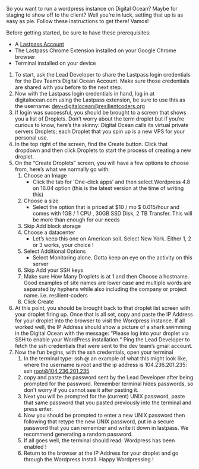 So you want to run a wordpress instance on Digital Ocean? Maybe for staging to show off to the client? Well you’re in luck, setting that up is as easy as pie. Follow these instructions to get there! Vamos!

Before getting started, be sure to have these prerequisites:
- A [Lastpass Account](https://www.lastpass.com/)
- The Lastpass Chrome Extension installed on your Google Chrome browser
- Terminal installed on your device

1. To start, ask the Lead Developer to share the Lastpass login credentials for the Dev 
Team’s Digital Ocean Account. Make sure those credentials are shared with you before 
to the next step.
2. Now with the Lastpass login credentials in hand, log in at digitalocean.com using 
the Lastpass extension, be sure to use this as the username: 
dev+digitalocean@resilientcoders.org
3. If login was successful, you should be brought to a screen that shows you a list of Droplets. Don’t worry about the term droplet but if you’re curious to know, here’s the skinny: Digital Ocean calls its virtual private servers Droplets; each Droplet that you spin up is a new VPS for your personal use.
4. In the top right of the screen, find the Create button. Click that dropdown and then click Droplets to start the process of creating a new droplet. 
5. On the “Create Droplets” screen, you will have a few options to choose from, here’s what we normally go with:
    1. Choose an Image
        * Click the tab for 'One-click apps' and then select Wordpress 4.8 on 16.04 option (this is the latest version at the time of writing this)
    2. Choose a size
        * Select the option that is priced at $10 / mo $ 0.015/hour and comes with 1GB / 1 CPU , 30GB SSD Disk, 2 TB Transfer. This will be more than enough for our needs
    3. Skip Add block storage
    4. Choose a datacenter
        * Let’s keep this one on American soil. Select New York. Either 1, 2 or 3 works, your choice !
    5. Select Additional Options
        * Select Monitoring alone. Gotta keep an eye on the activity on this server
    6. Skip Add your SSH keys
    7. Make sure How Many Droplets is at 1 and then Choose a hostname. Good examples of site names are lower case and multiple words are separated by hyphens while also including the company or project name. i.e. resilient-coders
    8. Click Create
6. At this point, you should be brought back to that droplet list screen with your droplet firing up. Once that is all set, copy and paste the IP Address for your droplet into the browser to visit the Wordpress instance. If all worked well, the IP Address should show a picture of a shark swimming in the Digital Ocean with the message: “Please log into your droplet via SSH to enable your WordPress installation.“ Ping the Lead Developer to fetch the ssh credentials that were sent to the dev team’s gmail account.
7. Now the fun begins, with the ssh credentials, open your terminal 
    1. In the terminal type: ssh <username>@<ip-address> an example of what this might look like, where the username is root and the ip address is 104.236.201.235: ssh root@104.236.201.235
    2. copy and paste the password sent by the Lead Developer after being prompted for the password. Remember terminal hides passwords, so don’t worry if you cannot see it after pasting it.
    3. Next you will be prompted for the (current) UNIX password, paste that same password that you pasted previously into the terminal and press enter.
    4. Now you should be prompted to enter a new UNIX password then following that retype the new UNIX password, put in a secure password that you can remember  and write it down in lastpass. We recommend generating a random password. 
    5. If all goes well, the terminal should read: Wordpress has been enabled !
    6. Return to the browser at the IP Address for your droplet and go through the Wordpress Install. Happy Wordpressing !
